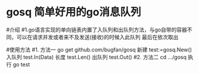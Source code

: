 # gosq 简单好用的go消息队列

#介绍
    #1.go语言实现的单向链表内置了入队列和出队列方法，与go自带的容器不同，可以在请求并发或者来不及发送(接收)的时候入此队列 最后在依次取出

#使用方法
    #1. 方法一
        go get github.com/bugfan/gosq 
        新建 test:=gosq.New()
        入队列 test.In(Data)
        长度 test.Len()
        出队列 test.Out()
    #2. 方法二
        cd .../gosq
        执行 go test
